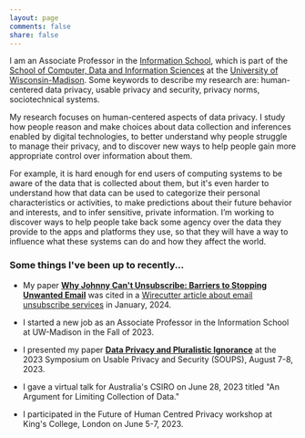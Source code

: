 ```yaml
---
layout: page
comments: false
share: false
---
```


I am an Associate Professor in the [Information School](https://ischool.wisc.edu), which is part of the [School of Computer, Data and Information Sciences](https://cdis.wisc.edu) at the [University of Wisconsin-Madison](https://www.wisc.edu/). Some keywords to describe my research are: human-centered data privacy, usable privacy and security, privacy norms, sociotechnical systems.

My research focuses on human-centered aspects of data privacy. I study how people reason and make choices about data collection and inferences enabled by digital technologies, to better understand why people struggle to manage their privacy, and to discover new ways to help people gain more appropriate control over information about them.

For example, it is hard enough for end users of computing systems to be aware of the data that is collected about them, but it's even harder to understand how that data can be used to categorize their personal characteristics or activities, to make predictions about their future behavior and interests, and to infer sensitive, private information. I’m working to discover ways to help people take back some agency over the data they provide to the apps and platforms they use, so that they will have a way to influence what these systems can do and how they affect the world. 

### Some things I've been up to recently...

- My paper [**Why Johnny Can't Unsubscribe: Barriers to Stopping Unwanted Email**](https://dl.acm.org/doi/10.1145/3313831.3376165) was cited in a [Wirecutter article about email unsubscribe services](https://www.nytimes.com/wirecutter/reviews/best-email-unsubscribe-service/) in January, 2024.

- I started a new job as an Associate Professor in the Information School at UW-Madison in the Fall of 2023.

- I presented my paper [**Data Privacy and Pluralistic Ignorance**](https://www.usenix.org/conference/soups2023/presentation/rader) at the 2023 Symposium on Usable Privacy and Security (SOUPS), August 7-8, 2023.

- I gave a virtual talk for Australia's CSIRO on June 28, 2023 titled "An Argument for Limiting Collection of Data."

- I participated in the Future of Human Centred Privacy workshop at King's College, London on June 5-7, 2023.

<!--
- I published a paper at the 2022 Symposium on Usable Privacy and Security (SOUPS) in August, titled [**Normative and Non-Social Beliefs about Sensor Data: Implications for Collective Privacy Management**](https://www.usenix.org/conference/soups2022/presentation/rader).

- Many of the results from my 2012 paper with Rick Wash and Brandon Brooks, *Stories as Information Lessons About Security*, were replicated by another research group. I'm a co-author on the paper -- I provided our 2012 data and analyses and helped with the writing -- which also appears at SOUPS 2022: [**Replication: Stories as Informal Lessons about Security**](https://www.usenix.org/conference/soups2022/presentation/pfeffer).

- Samantha Hautea presented our poster, [**“Assertive driver, I can imagine that”: Interpretations of Inferences from Driving Data**](https://www.usenix.org/conference/soups2021/presentation/hautea), at SOUPS 2021. This work was coauthored with Norbert Nthala, Faye Kollig, and João Marcelo Ferraz.

- Rick Wash, Norbert Nthala and I published a paper at the 2021 Symposium on Usable Privacy and Security (SOUPS) in August, titled [**Knowledge and Capabilities that Non-Expert Users Bring to Phishing Detection**](https://www.usenix.org/conference/soups2021/presentation/wash). 

- Rick Wash and I published a paper titled [**Prioritizing Security over Usability: Strategies for How People Choose Passwords**](https://doi.org/10.1093/cybsec/tyab012) in the Journal of Cybersecurity in June 2021. 

- My paper with Samantha Hautea and Anjali Munasinghe, [**“I Have a Narrow Thought Process”: Constraints on Explanations Connecting Inferences and Self-Perceptions**](https://bierdoctor.com/papers/inferences_SOUPS_2020_final.pdf), which is about how people interpret the inferences that Facebook and Google make about them, received the SOUPS Privacy Award at SOUPS 2020!

- I published two papers in Proceedings of the ACM on Human-Computer Interaction in May 2020: [**“It’s the Wild, Wild West: Lessons Learned From IRB Members’ Risk Perceptions Toward Digital Research Data”**](http://emileerader.com/papers/huh-yoo_rader_cscw20.pdf) with [Jina Huh-Yoo](http://jinahuhyoo.com/) at Drexel, and [**“The Role of Conversational Grounding in Supporting Symbiosis Between People and Digital Assistants”**](http://emileerader.com/papers/cho_rader_cscw20.pdf) with [Janghee Cho](https://www.colorado.edu/cmci/people/graduate-students/information-science/janghee-cho) at University of Colorado Boulder

- [**Why Johnny Can’t Unsubscribe: Barriers to Stopping Unwanted Email**](http://emileerader.com/papers/unsubscribing.pdf), a paper I coauthored with Jayati Dev and Sameer Patil from Indiana University, will be published at CHI 2020.

- Samantha Hautea, Anjali Munasinghe and I are authors of a CHI 2020 LBW titled [**"That's Not Me": Surprising Algorithmic Inferences**](http://emileerader.com/papers/lbw_surprising_algorithmic_inferences_chi2020.pdf)

- Norbert Nthala and I are authors of a CHI 2020 LBW titled [**Towards a Conceptual Model for Provoking Privacy Speculation**](http://emileerader.com/papers/lbw_provoking_privacy_speculation_chi2020.pdf)

- I served as co-chair for the Privacy and Security subcommittee of [CHI 2020](https://chi2020.acm.org/authors/papers/selecting-a-subcommittee/#Privacy-Security).

- I participated in the public television program [Media Meet](https://wnmutv.nmu.edu/programs/media-meet/), on WNMU-TV, affiliated with Northern Michigan University. The episode titled, [**"Social Media, Social Issues"**](https://wnmuvideo.nmu.edu/video/social-media-social-issues-5xcv4w/) aired on Sept 1, 2019 and was repeated on Sept 21 and 22, 2019.  

- I presented my latest paper, [**Wait, Do I Know This Person?: Understanding Misdirected Email**](http://bierdoctor.com/papers/rader_chi19.pdf) at CHI 2019 (May 2019)

- I was interviewed for a WILX-TV news piece, [**City wants data shared about electric scooters**](https://www.wilx.com/content/news/City-wants-data-shared-from-electric-scooters-507646781.html) about the privacy implications of local ordinances requiring electric scooter companies to provide trip-level data to the cities of Lansing and East Lansing (March 2019)

- I presented a talk titled, **Folk Theories of Security & Privacy** at the Security, Privacy and Human Behavior seminar at RSA Conference 2019 (March 2019)

- I wrote an article for The Conversation, [**Most Americans don’t realize what companies can predict from their data**](http://theconversation.com/most-americans-dont-realize-what-companies-can-predict-from-their-data-110760), in February 2019.

- I was interviewed for a WMMT news piece about smartphones and privacy risks, [**I-Team: Security experts say smartphone technology raises privacy concerns**](https://wwmt.com/news/i-team/i-team-security-experts-say-smartphone-technology-raises-privacy-concerns), in January 2019

- I appeared in a video for [Data Privacy Day](https://en.wikipedia.org/wiki/Data_Privacy_Day), [**Five Things you Might Not Know about Digital Privacy**](https://www.youtube.com/watch?v=Npv6z6-MjLw) (January 2019)

- I presented an invited talk at the University of Colorado Boulder's Information Science [INFO seminar](https://calendar.colorado.edu/event/info_seminar_emilee_rader_implications_of_beliefs_about_derived_personal_data) (November 2018)

- I presented an invited talk at the Indiana University Bloomington School of Informatics, Computing, and Engineering [SPICE Talk Series](https://spice.sice.indiana.edu/2018/11/02/spice-talk-series-features-professor-emilee-rader/) (October 2018)

- Presenting the latest paper from my algorithmic curation grant, [**Explanations as Mechanisms for Algorithmic Transparency**](http://bierdoctor.com/papers/rader_chi18.pdf), at CHI (April 2018)

- Presenting an invited talk at the University of Maryland College of Information Studies (April 2018)

- Presenting an invited talk at the Penn State University College of Information Sciences and Technology (March 2018)

- Presenting an invited talk at the University of Pittsburgh School of Computing and Information (February 2018)

- Presenting an invited talk at the University of Illinois School of Information Sciences (February 2018)

- Organizing and attending an [NSF-funded](https://www.nsf.gov/awardsearch/showAward?AWD_ID=1748381) [**Workshop on Trustworthy Algorithmic Decision-Making**](http://trustworthy-algorithms.org/) (December 2017)

- Attending the [**Bridging Industry and Academia to Tackle Responsible Research and Privacy Practices**](https://fpf.org/research-privacy-practices/) workshop at Facebook in New York (November 2017)

- Attending the [**Computing Research: Addressing National Priorities and Societal Needs 2017**](http://cra.org/ccc/events/computing-research-addressing-national-priorities-societal-needs-2017/) symposium in Washington DC (October 2017)

- Presenting an invited talk, **Conceptualizing Digital Privacy as a Social Dilemma**, at the [CSE Colloquia Series](https://engineering.wustl.edu/Events/Pages/CSE-Colloquia-Series-Emilee-Rader.aspx) at Washington University in St. Louis (October 2017)

- Presenting the latest paper from my privacy grant, [**The Importance of Visibility for Folk Theories of Sensor Data**](https://www.usenix.org/conference/soups2017/technical-sessions/presentation/rader), at SOUPS 2017 (July 2017)

- Presenting at the [**Workshop on Security and Human Behavior**](https://www.cl.cam.ac.uk/~rja14/shb17/) at the University of Cambridge (May 2017)
-->

